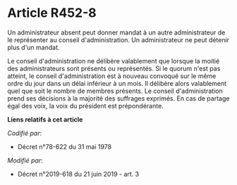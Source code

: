 # Article R452-8

Un administrateur absent peut donner mandat à un autre administrateur de le représenter au conseil d'administration. Un
administrateur ne peut détenir plus d'un mandat.

Le conseil d'administration ne délibère valablement que lorsque la moitié des administrateurs sont présents ou représentés.
Si le quorum n'est pas atteint, le conseil d'administration est à nouveau convoqué sur le même ordre du jour dans un délai
inférieur à un mois. Il délibère alors valablement quel que soit le nombre de membres présents. Le conseil d'administration
prend ses décisions à la majorité des suffrages exprimés. En cas de partage égal des voix, la voix du président est
prépondérante.

**Liens relatifs à cet article**

_Codifié par_:

  - Décret n°78-622 du 31 mai 1978

_Modifié par_:

  - Décret n°2019-618 du 21 juin 2019 - art. 3
